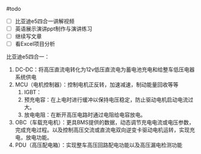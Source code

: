 #todo 
- [ ] 比亚迪e5四合一讲解视频
- [ ] 英语展示演讲ppt制作与演讲练习
- [ ] 继续写文章
- [ ] 看Excel项目分析

比亚迪e5四合一：

1. DC-DC：将高压直流电转化为12v低压直流电为蓄电池充电和给整车低压电器系统供电
2. MCU（电机控制器）：控制电机正反转，加速减速，制动能量回收等等
	1. IGBT：
	2. 预充电容：在上电时进行缓冲以保持电压稳定，防止驱动电机启动电流过大。
	3. 放电电阻：在断开高压电路时通过电阻给电容放电。
3. OBC（车载充电机）：更具BMS提供的数据，动态调节充电电流或电压参数，完成充电过程。以及控制高压交流或直流电双向逆变卡驱动电机运转，实现充电，放电功能。
4.  PDU（高压配电箱）：实现整车高压回路配电功能以及高压漏电检测功能